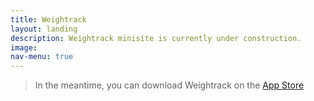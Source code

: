 ```yaml
---
title: Weightrack
layout: landing
description: Weightrack minisite is currently under construction.
image:
nav-menu: true
---
```

>In the meantime, you can download Weightrack on the [App Store](https://itunes.apple.com/us/app/weightrack-record-your-weight-track-your-progress/id906894500?mt=8)